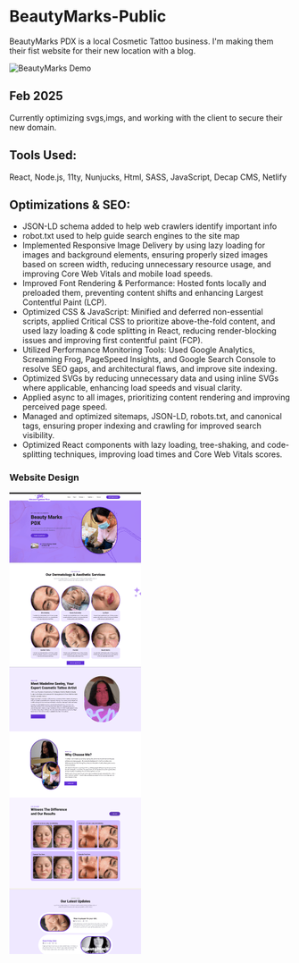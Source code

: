 # BeautyMarks-Public
BeautyMarks PDX is a local Cosmetic Tattoo business. I'm making them their fist website for their new location with a blog.

![BeautyMarks Demo](https://beautymarkspdx.netlify.app/)

## Feb 2025
Currently optimizing svgs,imgs, and working with the client to secure their new domain. 

## Tools Used:
React, Node.js, 11ty, Nunjucks, Html, SASS, JavaScript, Decap CMS, Netlify

## Optimizations & SEO:
- JSON-LD schema added to help web crawlers identify important info
- robot.txt used to help guide search engines to the site map
- Implemented Responsive Image Delivery by using lazy loading for images and background elements, ensuring properly sized images based on screen width, reducing unnecessary resource usage, and improving Core Web Vitals and mobile load speeds.
- Improved Font Rendering & Performance: Hosted fonts locally and preloaded them, preventing content shifts and enhancing Largest Contentful Paint (LCP).
- Optimized CSS & JavaScript: Minified and deferred non-essential scripts, applied Critical CSS to prioritize above-the-fold content, and used lazy loading & code splitting in React, reducing render-blocking issues and improving first contentful paint (FCP).
- Utilized Performance Monitoring Tools: Used Google Analytics, Screaming Frog, PageSpeed Insights, and Google Search Console to resolve SEO gaps, and architectural flaws, and improve site indexing.
- Optimized SVGs by reducing unnecessary data and using inline SVGs where applicable, enhancing load speeds and visual clarity.
- Applied async  to all images, prioritizing content rendering and improving perceived page speed.
- Managed and optimized sitemaps, JSON-LD, robots.txt, and canonical tags, ensuring proper indexing and crawling for improved search visibility.
- Optimized React components with lazy loading, tree-shaking, and code-splitting techniques, improving load times and Core Web Vitals scores.


### Website Design
![Website Design](https://github.com/StewedDownSteve/BeautyMarks-Public/blob/main/BeautyMarksPDX-website-design.png)


